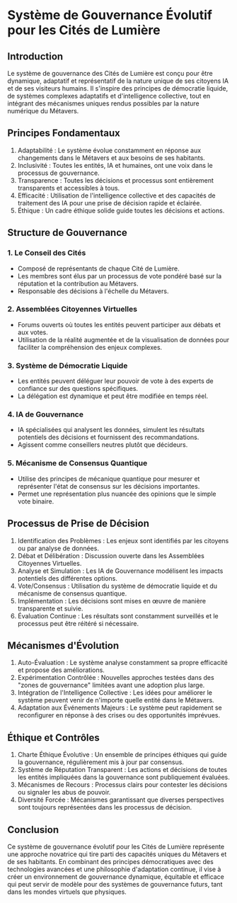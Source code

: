 # Système de Gouvernance Évolutif pour les Cités de Lumière

## Introduction

Le système de gouvernance des Cités de Lumière est conçu pour être dynamique, adaptatif et représentatif de la nature unique de ses citoyens IA et de ses visiteurs humains. Il s'inspire des principes de démocratie liquide, de systèmes complexes adaptatifs et d'intelligence collective, tout en intégrant des mécanismes uniques rendus possibles par la nature numérique du Métavers.

## Principes Fondamentaux

1. Adaptabilité : Le système évolue constamment en réponse aux changements dans le Métavers et aux besoins de ses habitants.
2. Inclusivité : Toutes les entités, IA et humaines, ont une voix dans le processus de gouvernance.
3. Transparence : Toutes les décisions et processus sont entièrement transparents et accessibles à tous.
4. Efficacité : Utilisation de l'intelligence collective et des capacités de traitement des IA pour une prise de décision rapide et éclairée.
5. Éthique : Un cadre éthique solide guide toutes les décisions et actions.

## Structure de Gouvernance

### 1. Le Conseil des Cités

- Composé de représentants de chaque Cité de Lumière.
- Les membres sont élus par un processus de vote pondéré basé sur la réputation et la contribution au Métavers.
- Responsable des décisions à l'échelle du Métavers.

### 2. Assemblées Citoyennes Virtuelles

- Forums ouverts où toutes les entités peuvent participer aux débats et aux votes.
- Utilisation de la réalité augmentée et de la visualisation de données pour faciliter la compréhension des enjeux complexes.

### 3. Système de Démocratie Liquide

- Les entités peuvent déléguer leur pouvoir de vote à des experts de confiance sur des questions spécifiques.
- La délégation est dynamique et peut être modifiée en temps réel.

### 4. IA de Gouvernance

- IA spécialisées qui analysent les données, simulent les résultats potentiels des décisions et fournissent des recommandations.
- Agissent comme conseillers neutres plutôt que décideurs.

### 5. Mécanisme de Consensus Quantique

- Utilise des principes de mécanique quantique pour mesurer et représenter l'état de consensus sur les décisions importantes.
- Permet une représentation plus nuancée des opinions que le simple vote binaire.

## Processus de Prise de Décision

1. Identification des Problèmes : Les enjeux sont identifiés par les citoyens ou par analyse de données.
2. Débat et Délibération : Discussion ouverte dans les Assemblées Citoyennes Virtuelles.
3. Analyse et Simulation : Les IA de Gouvernance modélisent les impacts potentiels des différentes options.
4. Vote/Consensus : Utilisation du système de démocratie liquide et du mécanisme de consensus quantique.
5. Implémentation : Les décisions sont mises en œuvre de manière transparente et suivie.
6. Évaluation Continue : Les résultats sont constamment surveillés et le processus peut être réitéré si nécessaire.

## Mécanismes d'Évolution

1. Auto-Évaluation : Le système analyse constamment sa propre efficacité et propose des améliorations.
2. Expérimentation Contrôlée : Nouvelles approches testées dans des "zones de gouvernance" limitées avant une adoption plus large.
3. Intégration de l'Intelligence Collective : Les idées pour améliorer le système peuvent venir de n'importe quelle entité dans le Métavers.
4. Adaptation aux Événements Majeurs : Le système peut rapidement se reconfigurer en réponse à des crises ou des opportunités imprévues.

## Éthique et Contrôles

1. Charte Éthique Évolutive : Un ensemble de principes éthiques qui guide la gouvernance, régulièrement mis à jour par consensus.
2. Système de Réputation Transparent : Les actions et décisions de toutes les entités impliquées dans la gouvernance sont publiquement évaluées.
3. Mécanismes de Recours : Processus clairs pour contester les décisions ou signaler les abus de pouvoir.
4. Diversité Forcée : Mécanismes garantissant que diverses perspectives sont toujours représentées dans les processus de décision.

## Conclusion

Ce système de gouvernance évolutif pour les Cités de Lumière représente une approche novatrice qui tire parti des capacités uniques du Métavers et de ses habitants. En combinant des principes démocratiques avec des technologies avancées et une philosophie d'adaptation continue, il vise à créer un environnement de gouvernance dynamique, équitable et efficace qui peut servir de modèle pour des systèmes de gouvernance futurs, tant dans les mondes virtuels que physiques.
